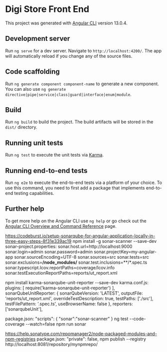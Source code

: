 # Digi Store Front End

This project was generated with [Angular CLI](https://github.com/angular/angular-cli) version 13.0.4.

## Development server

Run `ng serve` for a dev server. Navigate to `http://localhost:4200/`. The app will automatically reload if you change any of the source files.

## Code scaffolding

Run `ng generate component component-name` to generate a new component. You can also use `ng generate directive|pipe|service|class|guard|interface|enum|module`.

## Build

Run `ng build` to build the project. The build artifacts will be stored in the `dist/` directory.

## Running unit tests

Run `ng test` to execute the unit tests via [Karma](https://karma-runner.github.io).

## Running end-to-end tests

Run `ng e2e` to execute the end-to-end tests via a platform of your choice. To use this command, you need to first add a package that implements end-to-end testing capabilities.

## Further help

To get more help on the Angular CLI use `ng help` or go check out the [Angular CLI Overview and Command Reference](https://angular.io/cli) page.




https://codeburst.io/setup-sonarqube-for-angular-application-locally-in-three-easy-steps-8f31e339ac19
npm install -g sonar-scanner --save-dev
sonar-project.properties:
sonar.host.url=http://localhost:9000 
sonar.login=admin
sonar.password=admin
sonar.projectKey=my-angular-app
sonar.sourceEncoding=UTF-8
sonar.sources=src
sonar.tests=src
sonar.exclusions=**/node_modules/**
sonar.test.inclusions=**/*.spec.ts
sonar.typescript.lcov.reportPaths=coverage/lcov.info
sonar.testExecutionReportPaths=reports/ut_report.xml

npm install karma-sonarqube-unit-reporter --save-dev
karma.conf.js:
plugins: [
      require('karma-sonarqube-unit-reporter')
    ],
    sonarQubeUnitReporter: {
      sonarQubeVersion: 'LATEST',
      outputFile: 'reports/ut_report.xml',
      overrideTestDescription: true,
      testPaths: ['./src'],
      testFilePattern: '.spec.ts',
      useBrowserName: false
    },
    reporters: ['sonarqubeUnit'],

package.json:
"scripts": {
"sonar":"sonar-scanner"
}
ng test --code-coverage --watch=false
npm run sonar

https://help.sonatype.com/repomanager2/node-packaged-modules-and-npm-registries
package.json:
"private": false,
npm publish --registry http://localhost:8081/repository/mynpmrepo/
